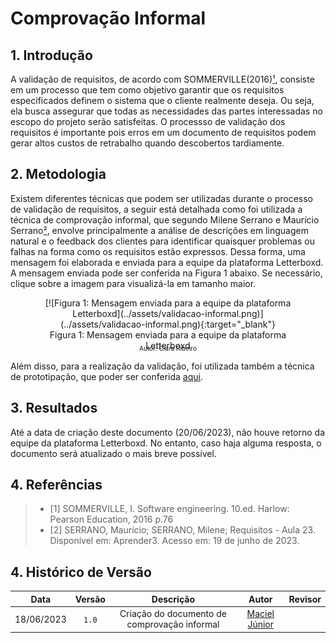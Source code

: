 # Comprovação Informal

## 1. Introdução

A validação de requisitos, de acordo com SOMMERVILLE(2016)[¹](#ancora1), consiste em um processo que tem como objetivo garantir que os requisitos especificados definem o sistema que o cliente realmente deseja. Ou seja, ela busca assegurar que todas as necessidades das partes interessadas no escopo do projeto serão satisfeitas. O processso de validação dos requisitos é importante pois erros em um documento de requisitos podem gerar altos custos de retrabalho quando descobertos tardiamente.

## 2. Metodologia

Existem diferentes técnicas que podem ser utilizadas durante o processo de validação de requisitos, a seguir está detalhada como foi utilizada a técnica de comprovação informal, que segundo Milene Serrano e Maurício Serrano[²](#ancora2), envolve principalmente a análise de descrições em linguagem natural e o feedback dos clientes para identificar quaisquer problemas ou falhas na forma como os requisitos estão expressos. Dessa forma, uma mensagem foi elaborada e enviada para a equipe da plataforma Letterboxd. A mensagem enviada pode ser conferida na Figura 1 abaixo. Se necessário, clique sobre a imagem para visualizá-la em tamanho maior.

<center>
    <figure markdown>
    [![Figura 1: Mensagem enviada para a equipe da plataforma Letterboxd](../assets/validacao-informal.png)](../assets/validacao-informal.png){:target="_blank"}
    <figcaption>Figura 1: Mensagem enviada para a equipe da plataforma Letterboxd</figcaption>
    <p style="margin-top: -10px; font-size: 10px">Autor: Clara Ribeiro</p>
    </figure>
</center>

Além disso, para a realização da validação, foi utilizada também a técnica de prototipação, que poder ser conferida [aqui](../An%C3%A1lise/2-prototipacao.md).

## 3. Resultados

Até a data de criação deste documento (20/06/2023), não houve retorno da equipe da plataforma Letterboxd. No entanto, caso haja alguma resposta, o documento será atualizado o mais breve possível.

## 4. Referências

> - <a id="ancora1"></a>[1] SOMMERVILLE, I. Software engineering. 10.ed. Harlow: Pearson Education, 2016 p.76
> - <a id="ancora2"></a>[2] SERRANO, Maurício; SERRANO, Milene; Requisitos - Aula 23. Disponível em: Aprender3. Acesso em: 19 de junho de 2023.

## 4. Histórico de Versão

|    Data    | Versão |                  Descrição                   |                        Autor                        | Revisor |
| :--------: | :----: | :------------------------------------------: | :-------------------------------------------------: | :-----: |
| 18/06/2023 | `1.0`  | Criação do documento de comprovação informal | [Maciel Júnior](https://github.com/macieljuniormax) |         |
